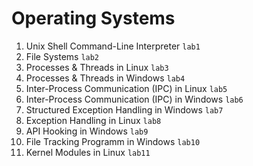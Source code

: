 # Operating Systems

1. Unix Shell Command-Line Interpreter `lab1`
2. File Systems `lab2`
3. Processes & Threads in Linux `lab3`
4. Processes & Threads in Windows `lab4`
5. Inter-Process Communication (IPC) in Linux `lab5`
6. Inter-Process Communication (IPC) in Windows `lab6`
7. Structured Exception Handling in Windows `lab7`
8. Exception Handling in Linux `lab8`
9. API Hooking in Windows `lab9`
10. File Tracking Programm in Windows `lab10`
11. Kernel Modules in Linux `lab11`

